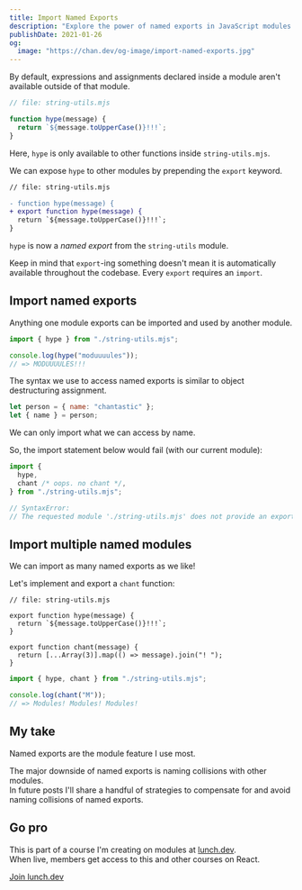 ```yaml
---
title: Import Named Exports
description: "Explore the power of named exports in JavaScript modules while understanding the potential downside of naming collisions and their solutions."
publishDate: 2021-01-26
og:
  image: "https://chan.dev/og-image/import-named-exports.jpg"
---
```


By default, expressions and assignments declared inside a module aren't available outside of that module.

```js
// file: string-utils.mjs

function hype(message) {
  return `${message.toUpperCase()}!!!`;
}
```

Here, `hype` is only available to other functions inside `string-utils.mjs`.

We can expose `hype` to other modules by prepending the `export` keyword.

```diff
// file: string-utils.mjs

- function hype(message) {
+ export function hype(message) {
  return `${message.toUpperCase()}!!!`;
}
```

`hype` is now a _named export_ from the `string-utils` module.

Keep in mind that `export`-ing something doesn't mean it is automatically available throughout the codebase. Every `export` requires an `import`.

## Import named exports

Anything one module exports can be imported and used by another module.

```js
import { hype } from "./string-utils.mjs";

console.log(hype("moduuuules"));
// => MODUUUULES!!!
```

The syntax we use to access named exports is similar to object destructuring assignment.

```js
let person = { name: "chantastic" };
let { name } = person;
```

We can only import what we can access by name.

So, the import statement below would fail (with our current module):

```js
import {
  hype,
  chant /* oops. no chant */,
} from "./string-utils.mjs";

// SyntaxError:
// The requested module './string-utils.mjs' does not provide an export named 'chant'
```

## Import multiple named modules

We can import as many named exports as we like!

Let's implement and export a `chant` function:

```js/6-8
// file: string-utils.mjs

export function hype(message) {
  return `${message.toUpperCase()}!!!`;
}

export function chant(message) {
  return [...Array(3)].map(() => message).join("! ");
}
```

```js
import { hype, chant } from "./string-utils.mjs";

console.log(chant("M"));
// => Modules! Modules! Modules!
```

## My take

Named exports are the module feature I use most.

The major downside of named exports is naming collisions with other modules.  
In future posts I'll share a handful of strategies to compensate for and avoid naming collisions of named exports.

## Go pro

This is part of a course I'm creating on modules at [lunch.dev](https://www.lunch.dev).  
When live, members get access to this and other courses on React.

<script src="https://cdn.podia.com/embeds.js" async="async"></script>

<a href="https://www.lunch.dev/member" data-podia-embed="button" data-text="Join lunch.dev for videos">Join lunch.dev</a>
